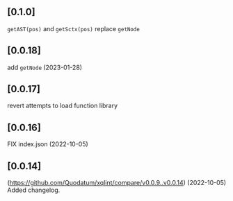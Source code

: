 ## [0.1.0] 
`getAST(pos)` and `getSctx(pos)` replace `getNode`
## [0.0.18] 
add `getNode` (2023-01-28)
## [0.0.17] 
revert attempts to load function library
 
## [0.0.16] 
FIX index.json (2022-10-05)
## [0.0.14]
(https://github.com/Quodatum/xqlint/compare/v0.0.9..v0.0.14) (2022-10-05)
Added changelog.
